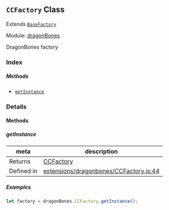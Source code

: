 ## `CCFactory` Class

Extends [`BaseFactory`](BaseFactory.md)


Module: [dragonBones](../modules/dragonBones.md)


DragonBones factory



### Index



##### Methods

  - [`getInstance`](#getinstance) 



### Details




<!-- Method Block -->
#### Methods


##### getInstance



| meta | description |
|------|-------------|
| Returns | <a href="../classes/CCFactory.html" class="crosslink">CCFactory</a> 
| Defined in | [extensions/dragonbones/CCFactory.js:44](https://github.com/cocos-creator/engine/blob/ca662e1d8c009e4c070be6fb12c55967f9cdd6f6/extensions/dragonbones/CCFactory.js#L44) |


##### Examples

```js
let factory = dragonBones.CCFactory.getInstance();
```


